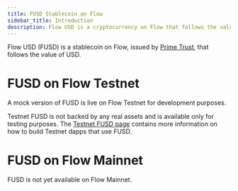 ```yaml
---
title: FUSD Stablecoin on Flow
sidebar_title: Introduction
description: Flow USD is a cryptocurrency on Flow that follows the value of USD
---
```


Flow USD (FUSD) is a stablecoin on Flow, 
issued by [Prime Trust](https://www.primetrust.com/), 
that follows the value of USD.

# FUSD on Flow Testnet

A mock version of FUSD is live on Flow Testnet for development purposes.

Testnet FUSD is not backed by any real assets and is available
only for testing purposes. 
The [Testnet FUSD page](../testnet) contains more information 
on how to build Testnet dapps that use FUSD.

# FUSD on Flow Mainnet

FUSD is not yet available on Flow Mainnet.

